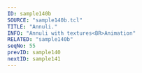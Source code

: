 ```yaml
---
ID: sample140b
SOURCE: "sample140b.tcl"
TITLE: "Annuli."
INFO: "Annuli with textures<BR>Animation"
RELATED: "sample140b"
seqNo: 55
prevID: sample140
nextID: sample141
---
```

